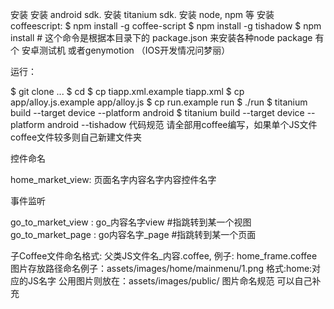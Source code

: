 安装
安装 android sdk.
安装 titanium sdk.
安装 node, npm 等
安装 coffeescript:
$ npm install -g coffee-script
$ npm install -g tishadow
$ npm install  # 这个命令是根据本目录下的 package.json 来安装各种node package
有个 安卓测试机 或者genymotion （IOS开发情况问梦丽）

运行：

$ git clone ...
$ cd <this folder>
$ cp tiapp.xml.example tiapp.xml
$ cp app/alloy.js.example app/alloy.js
$ cp run.example run
$ ./run
$ titanium build --target device --platform android
$ titanium build --target device --platform android --tishadow
代码规范
请全部用coffee编写，如果单个JS文件coffee文件较多则自己新建文件夹

控件命名

home_market_view: 页面名字内容名字内容控件名字

事件监听

go_to_market_view : go_内容名字view #指跳转到某一个视图 go_to_market_page : go内容名字_page #指跳转到某一个页面

子Coffee文件命名格式: 父类JS文件名_内容.coffee, 例子: home_frame.coffee
图片存放路径命名例子：assets/images/home/mainmenu/1.png 格式:home:对应的JS名字
公用图片则放在：assets/images/public/
图片命名规范
可以自己补充
